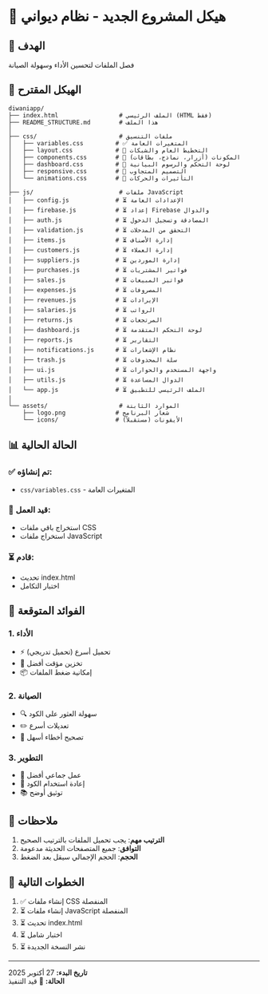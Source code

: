 # 📁 هيكل المشروع الجديد - نظام ديواني

## 🎯 الهدف
فصل الملفات لتحسين الأداء وسهولة الصيانة

## 📂 الهيكل المقترح

```
diwaniapp/
├── index.html                 # الملف الرئيسي (HTML فقط)
├── README_STRUCTURE.md        # هذا الملف
│
├── css/                       # ملفات التنسيق
│   ├── variables.css         # ✅ المتغيرات العامة
│   ├── layout.css            # 🔄 التخطيط العام والشبكات
│   ├── components.css        # 🔄 المكونات (أزرار، نماذج، بطاقات)
│   ├── dashboard.css         # 🔄 لوحة التحكم والرسوم البيانية
│   ├── responsive.css        # 🔄 التصميم المتجاوب
│   └── animations.css        # 🔄 التأثيرات والحركات
│
├── js/                        # ملفات JavaScript
│   ├── config.js             # ⏳ الإعدادات العامة
│   ├── firebase.js           # ⏳ إعداد Firebase والدوال
│   ├── auth.js               # ⏳ المصادقة وتسجيل الدخول
│   ├── validation.js         # ⏳ التحقق من المدخلات
│   ├── items.js              # ⏳ إدارة الأصناف
│   ├── customers.js          # ⏳ إدارة العملاء
│   ├── suppliers.js          # ⏳ إدارة الموردين
│   ├── purchases.js          # ⏳ فواتير المشتريات
│   ├── sales.js              # ⏳ فواتير المبيعات
│   ├── expenses.js           # ⏳ المصروفات
│   ├── revenues.js           # ⏳ الإيرادات
│   ├── salaries.js           # ⏳ الرواتب
│   ├── returns.js            # ⏳ المرتجعات
│   ├── dashboard.js          # ⏳ لوحة التحكم المتقدمة
│   ├── reports.js            # ⏳ التقارير
│   ├── notifications.js      # ⏳ نظام الإشعارات
│   ├── trash.js              # ⏳ سلة المحذوفات
│   ├── ui.js                 # ⏳ واجهة المستخدم والحوارات
│   ├── utils.js              # ⏳ الدوال المساعدة
│   └── app.js                # ⏳ الملف الرئيسي للتطبيق
│
└── assets/                    # الموارد الثابتة
    ├── logo.png              # شعار البرنامج
    └── icons/                # الأيقونات (مستقبلاً)
```

## 📊 الحالة الحالية

### ✅ تم إنشاؤه:
- `css/variables.css` - المتغيرات العامة

### 🔄 قيد العمل:
- استخراج باقي ملفات CSS
- استخراج ملفات JavaScript

### ⏳ قادم:
- تحديث index.html
- اختبار التكامل

## 🎯 الفوائد المتوقعة

### 1. **الأداء**
- ⚡ تحميل أسرع (تحميل تدريجي)
- 💾 تخزين مؤقت أفضل
- 📦 إمكانية ضغط الملفات

### 2. **الصيانة**
- 🔍 سهولة العثور على الكود
- ✏️ تعديلات أسرع
- 🐛 تصحيح أخطاء أسهل

### 3. **التطوير**
- 👥 عمل جماعي أفضل
- 🔄 إعادة استخدام الكود
- 📚 توثيق أوضح

## 📝 ملاحظات

1. **الترتيب مهم**: يجب تحميل الملفات بالترتيب الصحيح
2. **التوافق**: جميع المتصفحات الحديثة مدعومة
3. **الحجم**: الحجم الإجمالي سيقل بعد الضغط

## 🚀 الخطوات التالية

1. ✅ إنشاء ملفات CSS المنفصلة
2. ⏳ إنشاء ملفات JavaScript المنفصلة
3. ⏳ تحديث index.html
4. ⏳ اختبار شامل
5. ⏳ نشر النسخة الجديدة

---

**تاريخ البدء:** 27 أكتوبر 2025  
**الحالة:** 🔄 قيد التنفيذ
